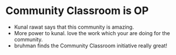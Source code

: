 # Community Classroom is OP

- Kunal rawat says that this community is amazing.
- More power to kunal. love the work which your are doing for the community.
- bruhman finds the Community Classroom initiative really great!
